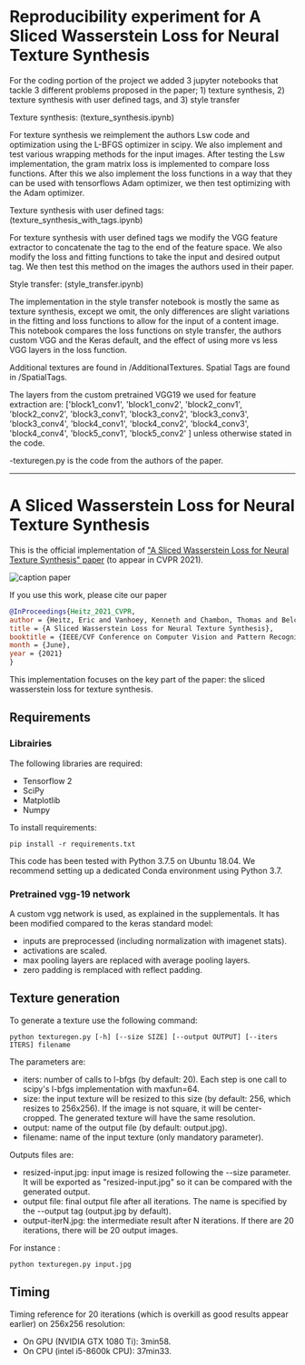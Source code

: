 # Reproducibility experiment for A Sliced Wasserstein Loss for Neural Texture Synthesis

For the coding portion of the project we added 3 jupyter notebooks that tackle 3 different problems proposed in the paper; 1) texture synthesis, 2) texture synthesis with user defined tags, and 3) style transfer

Texture synthesis: (texture_synthesis.ipynb)

For texture synthesis we reimplement the authors Lsw code and optimization using the L-BFGS optimizer in scipy. We also implement and test various wrapping methods for the input images. After testing the Lsw implementation, the gram matrix loss is implemented to compare loss functions. After this we also implement the loss functions in a way that they can be used with tensorflows Adam optimizer, we then test optimizing with the Adam optimizer.

Texture synthesis with user defined tags: (texture_synthesis_with_tags.ipynb)

For texture synthesis with user defined tags we modify the VGG feature extractor to concatenate the tag to the end of the feature space. We also modify the loss and fitting functions to take the input and desired output tag. We then test this method on the images the authors used in their paper.

Style transfer: (style_transfer.ipynb)

The implementation in the style transfer notebook is mostly the same as texture synthesis, except we omit, the only differences are slight variations in the fitting and loss functions to allow for the input of a content image. This notebook compares the loss functions on style transfer, the authors custom VGG and the Keras default, and the effect of using more vs less VGG layers in the loss function.

Additional textures are found in /AdditionalTextures. Spatial Tags are found in /SpatialTags.

The layers from the custom pretrained VGG19 we used for feature extraction are:
         ['block1_conv1',
          'block1_conv2',
          'block2_conv1',
          'block2_conv2',
          'block3_conv1', 
          'block3_conv2',
          'block3_conv3',
          'block3_conv4',
          'block4_conv1', 
          'block4_conv2',
          'block4_conv3',
          'block4_conv4',
          'block5_conv1',
          'block5_conv2'
          ]
unless otherwise stated in the code.

-texturegen.py is the code from the authors of the paper.
____________________________________________________________________________________________________________________________________________________________________
# A Sliced Wasserstein Loss for Neural Texture Synthesis

This is the official implementation of  ["A Sliced Wasserstein Loss for Neural Texture Synthesis" paper](https://arxiv.org/abs/2006.07229) (to appear in CVPR 2021).

![caption paper](https://unity-grenoble.github.io/website/images/thumbnails/publication_sliced_wasserstein_loss.png)

If you use this work, please cite our paper
```Bibtex
@InProceedings{Heitz_2021_CVPR,
author = {Heitz, Eric and Vanhoey, Kenneth and Chambon, Thomas and Belcour, Laurent},
title = {A Sliced Wasserstein Loss for Neural Texture Synthesis},
booktitle = {IEEE/CVF Conference on Computer Vision and Pattern Recognition (CVPR)},
month = {June},
year = {2021}
}
```

This implementation focuses on the key part of the paper: the sliced wasserstein loss for texture synthesis.

## Requirements

### Librairies

The following libraries are required:

- Tensorflow 2
- SciPy
- Matplotlib
- Numpy

To install requirements:


```setup
pip install -r requirements.txt
```

This code has been tested with Python 3.7.5 on Ubuntu 18.04.
We recommend setting up a dedicated Conda environment using Python 3.7.

### Pretrained vgg-19 network

A custom vgg network is used, as explained in the supplementals.
It has been modified compared to the keras standard model:

- inputs are preprocessed (including normalization with imagenet stats).
- activations are scaled.
- max pooling layers are replaced with average pooling layers.
- zero padding is remplaced with reflect padding.

## Texture generation

To generate a texture use the following command:

```eval
python texturegen.py [-h] [--size SIZE] [--output OUTPUT] [--iters ITERS] filename
```

The parameters are:

- iters: number of calls to l-bfgs (by default: 20). Each step is one call to scipy's l-bfgs implementation with maxfun=64.
- size: the input texture will be resized to this size (by default: 256, which resizes to 256x256). If the image is not square, it will be center-cropped. The generated texture will have the same resolution.
- output: name of the output file (by default: output.jpg).
- filename: name of the input texture (only mandatory parameter).

Outputs files are:

- resized-input.jpg: input image is resized following the --size parameter. It will be exported as "resized-input.jpg" so it can be compared with the generated output.
- output file: final output file after all iterations. The name is specified by the --output tag (output.jpg by default).
- output-iterN.jpg: the intermediate result after N iterations. If there are 20 iterations, there will be 20 output images.


For instance :

```
python texturegen.py input.jpg
```

## Timing

Timing reference for 20 iterations (which is overkill as good results appear earlier) on 256x256 resolution:

- On GPU (NVIDIA GTX 1080 Ti): 3min58.
- On CPU (intel i5-8600k CPU): 37min33.
